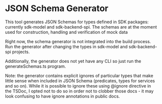 # JSON Schema Generator

This tool generates JSON Schemas for types defined in SDK packages: currently sdk-model and sdk-backend-spi. The
schemas are at the moment used for construction, handling and verification of mock data

Right now, the schema generator is not integrated into the build process. Run the generator after changing
the types in sdk-model and sdk-backend-spi projects.

Additionally, the generator does not yet have any CLI so just run the generateSchemas.ts program.

Note: the generator contains explicit ignores of particular types that make little sense when included in
JSON Schema (predicates, types for services and so on). While it is possible to ignore these using @ignore
directive in the TSDoc, I opted not to do so in order not to clobber those docs - it may look confusing to
have ignore annotations in public docs.
